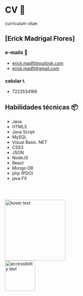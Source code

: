 # CV 🚀
curriculum vitae


## [Erick Madrigal Flores]

### e-mails 📧

* erick.madfl@outlook.com
* erick.madfl@gmail.com

### celular 📞

* 7223534166

## Habilidades técnicas 📦

-	Java
-	HTML5
-	Java Script
-	MySQL
-	Visual Basic. NET
-	CSS3
-	JSON 
-	NodeJS
-	React
-	Mongo DB
-	php (PDO)
-	java FX

<br>
<br>

<p>
  <img src="https://git-scm.com/images/logos/downloads/Git-Logo-1788C.png" width="200px" title="hover text">
  <br>
  <img src="https://about.gitlab.com/images/press/logo/png/gitlab-icon-rgb.png" width="100" alt="accessibility text">
</p>
